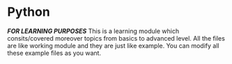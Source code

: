 # Python
*****FOR LEARNING PURPOSES*****
This is a learning module which consits/covered moreover topics from basics to advanced level.
All the files are like working module and they are just like example.
You can modify all these example files as you want.
